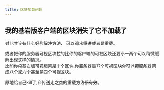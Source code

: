 ```yaml
---
title: 区块加载问题
---
```


## 我的基岩版客户端的区块消失了它不加载了

对此并没有什么好的解决方法，
可以退出重进或者是重载。

或者把你的服务器可视区块拉的比你的客户端的可视区块还要小一两个可以稍微缓解出现这样的情况。  
比如你的基岩版可视距离是十个区块,你服务器是12个可视区块你可以把服务器调成八个或六个甚至是四个可视区块。  

原地给自己kill了,和传送走之类的重载方法~~都有效~~。
